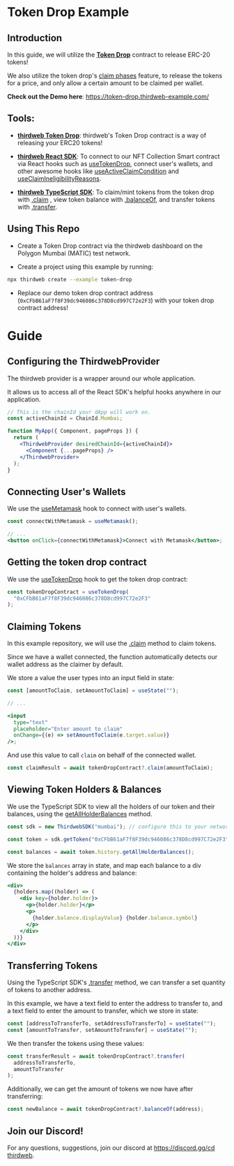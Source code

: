 # Token Drop Example

## Introduction

In this guide, we will utilize the [**Token Drop**](https://portal.thirdweb.com/contracts/token-drop) contract to release ERC-20 tokens!

We also utilize the token drop's [claim phases](https://portal.thirdweb.com/pre-built-contracts/token-drop#setting-claim-phases) feature, to release the tokens for a price, and only allow a certain amount to be claimed per wallet.

**Check out the Demo here**: https://token-drop.thirdweb-example.com/

## Tools:

- [**thirdweb Token Drop**](https://portal.thirdweb.com/contracts/token-drop): thirdweb's Token Drop contract is a way of releasing your ERC20 tokens!

- [**thirdweb React SDK**](https://docs.thirdweb.com/react): To connect to our NFT Collection Smart contract via React hooks such as [useTokenDrop](https://docs.thirdweb.com/react/react.usetokendrop), connect user's wallets, and other awesome hooks like [useActiveClaimCondition](https://docs.thirdweb.com/react/react.useactiveclaimcondition) and [useClaimIneligibilityReasons](https://docs.thirdweb.com/react/react.useclaimineligibilityreasons).

- [**thirdweb TypeScript SDK**](https://docs.thirdweb.com/typescript): To claim/mint tokens from the token drop with [.claim](https://portal.thirdweb.com/pre-built-contracts/token-drop#claiming-tokens) , view token balance with [.balanceOf](https://portal.thirdweb.com/pre-built-contracts/token-drop#token-balance), and transfer tokens with [.transfer](https://portal.thirdweb.com/pre-built-contracts/token-drop#transfer-tokens).

## Using This Repo

- Create a Token Drop contract via the thirdweb dashboard on the Polygon Mumbai (MATIC) test network.

- Create a project using this example by running:

```bash
npx thirdweb create --example token-drop
```

- Replace our demo token drop contract address (`0xCFbB61aF7f8F39dc946086c378D8cd997C72e2F3`) with your token drop contract address!

# Guide

## Configuring the ThirdwebProvider

The thirdweb provider is a wrapper around our whole application.

It allows us to access all of the React SDK's helpful hooks anywhere in our application.

```jsx
// This is the chainId your dApp will work on.
const activeChainId = ChainId.Mumbai;

function MyApp({ Component, pageProps }) {
  return (
    <ThirdwebProvider desiredChainId={activeChainId}>
      <Component {...pageProps} />
    </ThirdwebProvider>
  );
}
```

## Connecting User's Wallets

We use the [useMetamask](https://portal.thirdweb.com/react/react.usemetamask) hook to connect with user's wallets.

```jsx
const connectWithMetamask = useMetamask();

// ...
<button onClick={connectWithMetamask}>Connect with Metamask</button>;
```

## Getting the token drop contract

We use the [useTokenDrop](https://docs.thirdweb.com/react/react.usetokendrop) hook to get the token drop contract:

```jsx
const tokenDropContract = useTokenDrop(
  "0xCFbB61aF7f8F39dc946086c378D8cd997C72e2F3"
);
```

## Claiming Tokens

In this example repository, we will use the [.claim](https://portal.thirdweb.com/pre-built-contracts/token-drop#claiming-tokens) method to claim tokens.

Since we have a wallet connected, the function automatically detects our wallet address as the claimer by default.

We store a value the user types into an input field in state:

```jsx
const [amountToClaim, setAmountToClaim] = useState("");

// ...

<input
  type="text"
  placeholder="Enter amount to claim"
  onChange={(e) => setAmountToClaim(e.target.value)}
/>;
```

And use this value to call `claim` on behalf of the connected wallet.

```jsx
const claimResult = await tokenDropContract?.claim(amountToClaim);
```

## Viewing Token Holders & Balances

We use the TypeScript SDK to view all the holders of our token and their balances, using the [getAllHolderBalances](https://portal.thirdweb.com/typescript/sdk.tokenerc20history.getallholderbalances#tokenerc20historygetallholderbalances-method) method.

```jsx
const sdk = new ThirdwebSDK("mumbai"); // configure this to your network

const token = sdk.getToken("0xCFbB61aF7f8F39dc946086c378D8cd997C72e2F3"); // our token drop contract address

const balances = await token.history.getAllHolderBalances();
```

We store the `balances` array in state, and map each balance to a div containing the holder's address and balance:

```jsx
<div>
  {holders.map((holder) => (
    <div key={holder.holder}>
      <p>{holder.holder}</p>
      <p>
        {holder.balance.displayValue} {holder.balance.symbol}
      </p>
    </div>
  ))}
</div>
```

## Transferring Tokens

Using the TypeScript SDK's [.transfer](https://portal.thirdweb.com/pre-built-contracts/token-drop#transfer-tokens) method, we can transfer a set quantity of tokens to another address.

In this example, we have a text field to enter the address to transfer to, and a text field to enter the amount to transfer, which we store in state:

```jsx
const [addressToTransferTo, setAddressToTransferTo] = useState("");
const [amountToTransfer, setAmountToTransfer] = useState("");
```

We then transfer the tokens using these values:

```jsx
const transferResult = await tokenDropContract?.transfer(
  addressToTransferTo,
  amountToTransfer
);
```

Additionally, we can get the amount of tokens we now have after transferring:

```jsx
const newBalance = await tokenDropContract?.balanceOf(address);
```

## Join our Discord!

For any questions, suggestions, join our discord at [https://discord.gg/cd thirdweb](https://discord.gg/thirdweb).
